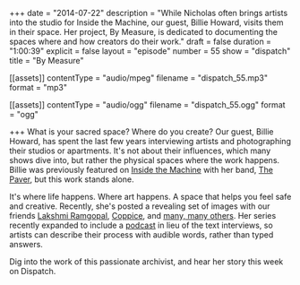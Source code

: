 +++
date = "2014-07-22"
description = "While Nicholas often brings artists into the studio for Inside the Machine, our guest, Billie Howard, visits them in their space. Her project, By Measure, is dedicated to documenting the spaces where and how creators do their work."
draft = false
duration = "1:00:39"
explicit = false
layout = "episode"
number = 55
show = "dispatch"
title = "By Measure"

[[assets]]
  contentType = "audio/mpeg"
  filename = "dispatch_55.mp3"
  format = "mp3"

[[assets]]
  contentType = "audio/ogg"
  filename = "dispatch_55.ogg"
  format = "ogg"

+++
What is your sacred space? Where do you create? Our guest, Billie Howard, has spent the last few years interviewing artists and photographing their studios or apartments. It's not about their influences, which many shows dive into, but rather the physical spaces where the work happens. Billie was previously featured on [Inside the Machine](https://nicholaswyoung.com/programs/inside-the-machine/44) with her band, [The Paver](http://www.thepaver.com), but this work stands alone.

It's where life happens. Where art happens. A space that helps you feel safe and creative. Recently, she's posted a revealing set of images with our friends [Lakshmi Ramgopal](http://bymeasure.blogspot.com/2014/07/lakshmi-ramgopal.html), [Coppice](http://bymeasure.blogspot.com/2013/01/coppice-noe-cuellar-joseph-kramer.html), and [many, many others](http://bymeasure.blogspot.com). Her series recently expanded to include a [podcast](https://itunes.apple.com/us/podcast/by-measure/id896846969) in lieu of the text interviews, so artists can describe their process with audible words, rather than typed answers.

Dig into the work of this passionate archivist, and hear her story this week on Dispatch.